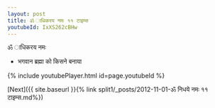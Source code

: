 ```yaml
---
layout: post
title: ॐ ाधिकरय नमः ११ टाइम्स
youtubeId: IxXS262cBHw
---
```

 
 
 ॐ ाधिकरय नमः  
 
 -  भगवान ब्रह्मा को किसने बनाया 
 
  
 
  
 
 
 
 
 
 


{% include youtubePlayer.html id=page.youtubeId %}
 
[Next]({{ site.baseurl }}{% link  split1/_posts/2012-11-01-ॐ निधये नमः ११ टाइम्स.md%})
 
